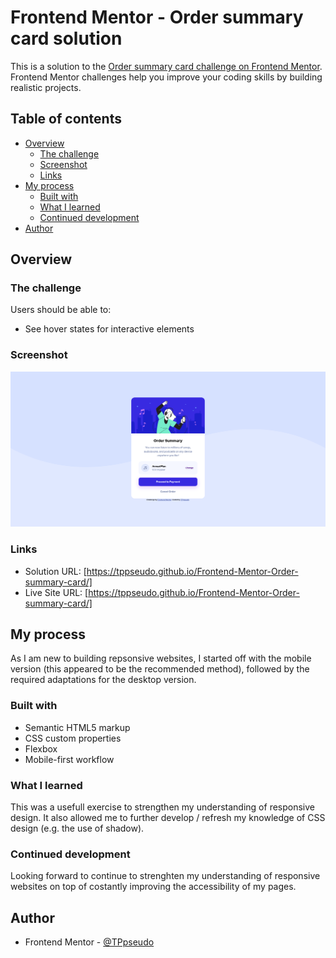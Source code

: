 # Frontend Mentor - Order summary card solution

This is a solution to the [Order summary card challenge on Frontend Mentor](https://www.frontendmentor.io/challenges/order-summary-component-QlPmajDUj). Frontend Mentor challenges help you improve your coding skills by building realistic projects.

## Table of contents

- [Overview](#overview)
  - [The challenge](#the-challenge)
  - [Screenshot](#screenshot)
  - [Links](#links)
- [My process](#my-process)
  - [Built with](#built-with)
  - [What I learned](#what-i-learned)
  - [Continued development](#continued-development)
- [Author](#author)

## Overview

### The challenge

Users should be able to:

- See hover states for interactive elements

### Screenshot

![Screenschot](/images/Screenshot.png)

### Links

- Solution URL: [https://tppseudo.github.io/Frontend-Mentor-Order-summary-card/]
- Live Site URL: [https://tppseudo.github.io/Frontend-Mentor-Order-summary-card/]

## My process

As I am new to building repsonsive websites, I started off with the mobile version (this appeared to be the recommended method), followed by the required adaptations for the desktop version.

### Built with

- Semantic HTML5 markup
- CSS custom properties
- Flexbox
- Mobile-first workflow

### What I learned

This was a usefull exercise to strengthen my understanding of responsive design. It also allowed me to further develop / refresh my knowledge of CSS design (e.g. the use of shadow).

### Continued development

Looking forward to continue to strenghten my understanding of responsive websites on top of costantly improving the accessibility of my pages.

## Author

- Frontend Mentor - [@TPpseudo](https://www.frontendmentor.io/profile/TPpseudo)
